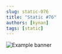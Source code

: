 ```yaml
---
slug: static-076
title: "Static #76"
authors: [kynan]
tags: [static]
---
```


![Example banner](/img/stories/static/076.PNG)
